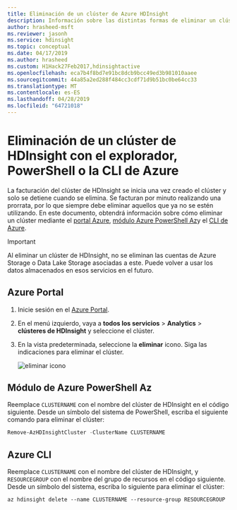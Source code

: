 ```yaml
---
title: Eliminación de un clúster de Azure HDInsight
description: Información sobre las distintas formas de eliminar un clúster de HDInsight.
author: hrasheed-msft
ms.reviewer: jasonh
ms.service: hdinsight
ms.topic: conceptual
ms.date: 04/17/2019
ms.author: hrasheed
ms.custom: H1Hack27Feb2017,hdinsightactive
ms.openlocfilehash: eca7b4f8bd7e91bc8dcb9bcc49ed3b981010aaee
ms.sourcegitcommit: 44a85a2ed288f484cc3cdf71d9b51bc0be64cc33
ms.translationtype: MT
ms.contentlocale: es-ES
ms.lasthandoff: 04/28/2019
ms.locfileid: "64721018"
---
```

# <a name="delete-an-hdinsight-cluster-using-your-browser-powershell-or-the-azure-cli"></a>Eliminación de un clúster de HDInsight con el explorador, PowerShell o la CLI de Azure

La facturación del clúster de HDInsight se inicia una vez creado el clúster y solo se detiene cuando se elimina. Se facturan por minuto realizando una prorrata, por lo que siempre debe eliminar aquellos que ya no se estén utilizando. En este documento, obtendrá información sobre cómo eliminar un clúster mediante el [portal Azure](https://portal.azure.com), [módulo Azure PowerShell Az](https://docs.microsoft.com/powershell/azure/overview)y el [CLI de Azure](https://docs.microsoft.com/cli/azure/?view=azure-cli-latest).

> [!IMPORTANT]  
> Al eliminar un clúster de HDInsight, no se eliminan las cuentas de Azure Storage o Data Lake Storage asociadas a este. Puede volver a usar los datos almacenados en esos servicios en el futuro.

## <a name="azure-portal"></a>Azure Portal

1. Inicie sesión en el [Azure Portal](https://portal.azure.com).

2. En el menú izquierdo, vaya a **todos los servicios** > **Analytics** > **clústeres de HDInsight** y seleccione el clúster.

3. En la vista predeterminada, seleccione la **eliminar** icono. Siga las indicaciones para eliminar el clúster.
   
    ![eliminar icono](./media/hdinsight-delete-cluster/deletecluster.png)

## <a name="azure-powershell-az-module"></a>Módulo de Azure PowerShell Az

Reemplace `CLUSTERNAME` con el nombre del clúster de HDInsight en el código siguiente. Desde un símbolo del sistema de PowerShell, escriba el siguiente comando para eliminar el clúster:

```powershell
Remove-AzHDInsightCluster -ClusterName CLUSTERNAME
```

## <a name="azure-cli"></a>Azure CLI

Reemplace `CLUSTERNAME` con el nombre del clúster de HDInsight, y `RESOURCEGROUP` con el nombre del grupo de recursos en el código siguiente.  Desde un símbolo del sistema, escriba lo siguiente para eliminar el clúster:

```azurecli
az hdinsight delete --name CLUSTERNAME --resource-group RESOURCEGROUP
```
